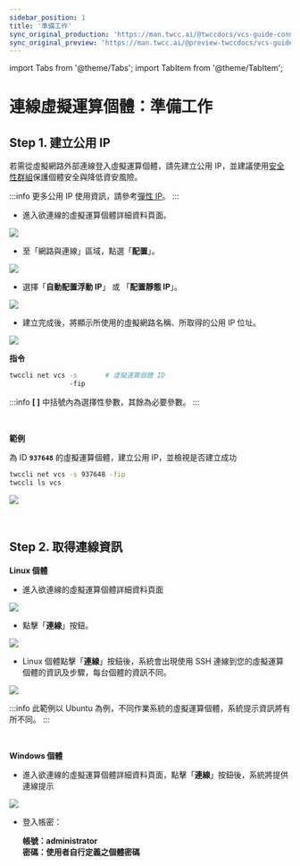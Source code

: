 ```yaml
---
sidebar_position: 1
title: '準備工作'
sync_original_production: 'https://man.twcc.ai/@twccdocs/vcs-guide-connect-prerequisite-zh' 
sync_original_preview: 'https://man.twcc.ai/@preview-twccdocs/vcs-guide-connect-prerequisite-zh' 
---
```


import Tabs from '@theme/Tabs';
import TabItem from '@theme/TabItem';

# 連線虛擬運算個體：準備工作


## Step 1. 建立公用 IP

若需從虛擬網路外部連線登入虛擬運算個體，請先建立公用 IP，並建議使用[安全性群組](../security/security-group.md)保護個體安全與降低資安風險。

:::info
更多公用 IP 使用資訊，請參考[<ins>彈性 IP</ins>](../networking/elastic-ip.md)。
:::

<!-- Portal start -->

<Tabs>

<TabItem value="TWCC 入口網站" label="TWCC 入口網站">

- 進入欲連線的虛擬運算個體詳細資料頁面。

![](https://cos.twcc.ai/SYS-MANUAL/uploads/upload_c065f020c08007cad3c40a0d17c32444.png)

- 至「網路與連線」區域，點選「**配置**」。

![](https://i.imgur.com/hXpkLqY.png)


- 選擇「**自動配置浮動 IP**」 或 「**配置靜態 IP**」。

![](https://i.imgur.com/oF4CrE8.png)



- 建立完成後，將顯示所使用的虛擬網路名稱、所取得的公用 IP 位址。

![](https://i.imgur.com/tS0RGPU.png)


</TabItem>

<TabItem value="TWCC CLI" label="TWCC CLI">

**指令**

```bash
twccli net vcs -s       # 虛擬運算個體 ID
               -fip
```

:::info
**[ ]** 中括號內為選擇性參數，其餘為必要參數。
:::

<br/>


**範例**

為 ID **`937648`** 的虛擬運算個體，建立公用 IP，並檢視是否建立成功

```bash
twccli net vcs -s 937648 -fip
twccli ls vcs
```
![](https://cos.twcc.ai/SYS-MANUAL/uploads/upload_565a7f89f09a26306182a00123a02929.png)


</TabItem>

</Tabs>

<br/>


## Step 2. 取得連線資訊

<!-- Portal start -->

<Tabs>

<TabItem value="TWCC 入口網站" label="TWCC 入口網站">

**Linux 個體**

* 進入欲連線的虛擬運算個體詳細資料頁面

![](https://cos.twcc.ai/SYS-MANUAL/uploads/upload_c065f020c08007cad3c40a0d17c32444.png)

* 點擊「**連線**」按鈕。

![](https://cos.twcc.ai/SYS-MANUAL/uploads/upload_8343bbc37911ad21d03d7f320e033e77.png)

* Linux 個體點擊「**連線**」按鈕後，系統會出現使用 SSH 連線到您的虛擬運算個體的資訊及步驟，每台個體的資訊不同。

![](https://cos.twcc.ai/SYS-MANUAL/uploads/upload_6a67ed29fee947c94562327049f2ca61.png)

:::info
此範例以 Ubuntu 為例，不同作業系統的虛擬運算個體，系統提示資訊將有所不同。
:::

<br/>

**Windows 個體**

* 進入欲連線的虛擬運算個體詳細資料頁面，點擊「**連線**」按鈕後，系統將提供連線提示 

![](https://cos.twcc.ai/SYS-MANUAL/uploads/upload_3a723f629d377148c6c599c6a3f51378.png)

- 登入帳密：

    **帳號：administrator**<br/>
    **密碼：使用者自行定義之個體密碼**

</TabItem>

<TabItem value="TWCC CLI" label="TWCC CLI(TBD)">

<br/>

</TabItem>

</Tabs>